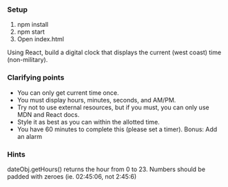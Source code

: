 ### Setup
1. npm install
2. npm start
3. Open index.html

Using React, build a digital clock that displays the current (west coast) time (non-military).

### Clarifying points
- You can only get current time once.
- You must display hours, minutes, seconds, and AM/PM.
- Try not to use external resources, but if you must, you can only use MDN and React docs.
- Style it as best as you can within the allotted time.
- You have 60 minutes to complete this (please set a timer).
Bonus: Add an alarm

### Hints
dateObj.getHours() returns the hour from 0 to 23.
Numbers should be padded with zeroes (ie. 02:45:06, not 2:45:6)

